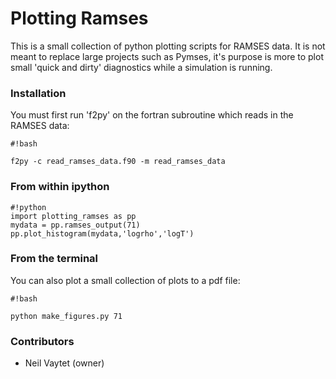# Plotting Ramses #

This is a small collection of python plotting scripts for RAMSES data. It is not meant to replace large projects such as Pymses, it's purpose is more to plot small 'quick and dirty' diagnostics while a simulation is running.

### Installation ###

You must first run 'f2py' on the fortran subroutine which reads in the RAMSES data:

```
#!bash

f2py -c read_ramses_data.f90 -m read_ramses_data
```

### From within ipython ###

```
#!python
import plotting_ramses as pp
mydata = pp.ramses_output(71)
pp.plot_histogram(mydata,'logrho','logT')
```

### From the terminal ###

You can also plot a small collection of plots to a pdf file:
```
#!bash

python make_figures.py 71

```


### Contributors ###

* Neil Vaytet (owner)